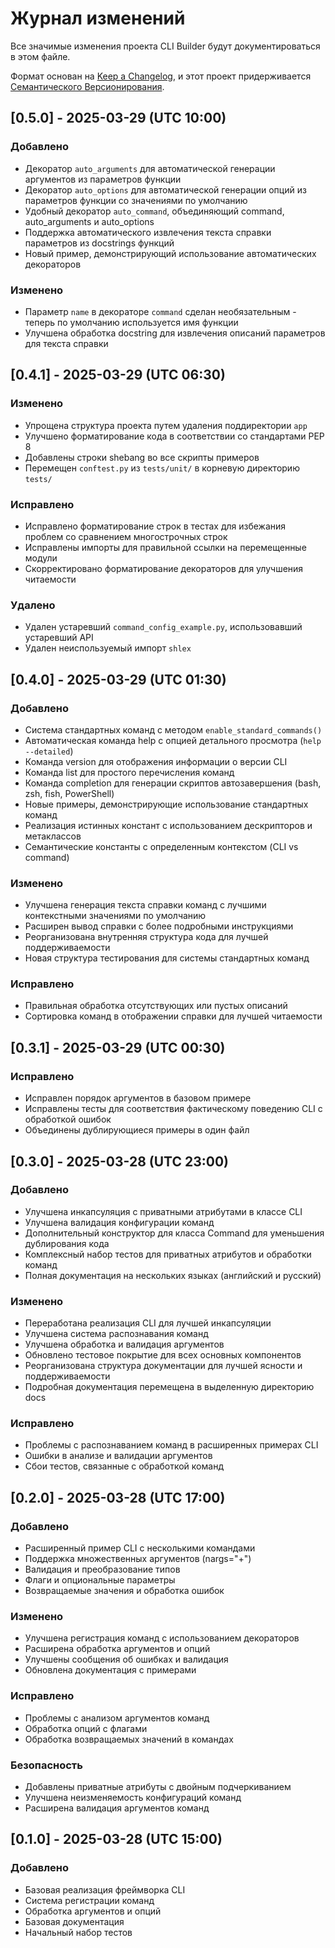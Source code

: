 # Журнал изменений

Все значимые изменения проекта CLI Builder будут документироваться в этом файле.

Формат основан на [Keep a Changelog](https://keepachangelog.com/ru/1.0.0/),
и этот проект придерживается [Семантического Версионирования](https://semver.org/lang/ru/).

## [0.5.0] - 2025-03-29 (UTC 10:00)

### Добавлено
- Декоратор `auto_arguments` для автоматической генерации аргументов из параметров функции
- Декоратор `auto_options` для автоматической генерации опций из параметров функции со значениями по умолчанию
- Удобный декоратор `auto_command`, объединяющий command, auto_arguments и auto_options
- Поддержка автоматического извлечения текста справки параметров из docstrings функций
- Новый пример, демонстрирующий использование автоматических декораторов

### Изменено
- Параметр `name` в декораторе `command` сделан необязательным - теперь по умолчанию используется имя функции
- Улучшена обработка docstring для извлечения описаний параметров для текста справки

## [0.4.1] - 2025-03-29 (UTC 06:30)

### Изменено
- Упрощена структура проекта путем удаления поддиректории `app`
- Улучшено форматирование кода в соответствии со стандартами PEP 8
- Добавлены строки shebang во все скрипты примеров
- Перемещен `conftest.py` из `tests/unit/` в корневую директорию `tests/`

### Исправлено
- Исправлено форматирование строк в тестах для избежания проблем со сравнением многострочных строк
- Исправлены импорты для правильной ссылки на перемещенные модули
- Скорректировано форматирование декораторов для улучшения читаемости

### Удалено
- Удален устаревший `command_config_example.py`, использовавший устаревший API
- Удален неиспользуемый импорт `shlex`

## [0.4.0] - 2025-03-29 (UTC 01:30)

### Добавлено
- Система стандартных команд с методом `enable_standard_commands()`
- Автоматическая команда help с опцией детального просмотра (`help --detailed`)
- Команда version для отображения информации о версии CLI
- Команда list для простого перечисления команд
- Команда completion для генерации скриптов автозавершения (bash, zsh, fish, PowerShell)
- Новые примеры, демонстрирующие использование стандартных команд
- Реализация истинных констант с использованием дескрипторов и метаклассов
- Семантические константы с определенным контекстом (CLI vs command)

### Изменено
- Улучшена генерация текста справки команд с лучшими контекстными значениями по умолчанию
- Расширен вывод справки с более подробными инструкциями
- Реорганизована внутренняя структура кода для лучшей поддерживаемости
- Новая структура тестирования для системы стандартных команд

### Исправлено
- Правильная обработка отсутствующих или пустых описаний
- Сортировка команд в отображении справки для лучшей читаемости

## [0.3.1] - 2025-03-29 (UTC 00:30)

### Исправлено
- Исправлен порядок аргументов в базовом примере
- Исправлены тесты для соответствия фактическому поведению CLI с обработкой ошибок
- Объединены дублирующиеся примеры в один файл

## [0.3.0] - 2025-03-28 (UTC 23:00)

### Добавлено
- Улучшена инкапсуляция с приватными атрибутами в классе CLI
- Улучшена валидация конфигурации команд
- Дополнительный конструктор для класса Command для уменьшения дублирования кода
- Комплексный набор тестов для приватных атрибутов и обработки команд
- Полная документация на нескольких языках (английский и русский)

### Изменено
- Переработана реализация CLI для лучшей инкапсуляции
- Улучшена система распознавания команд
- Улучшена обработка и валидация аргументов
- Обновлено тестовое покрытие для всех основных компонентов
- Реорганизована структура документации для лучшей ясности и поддерживаемости
- Подробная документация перемещена в выделенную директорию docs

### Исправлено
- Проблемы с распознаванием команд в расширенных примерах CLI
- Ошибки в анализе и валидации аргументов
- Сбои тестов, связанные с обработкой команд

## [0.2.0] - 2025-03-28 (UTC 17:00)

### Добавлено
- Расширенный пример CLI с несколькими командами
- Поддержка множественных аргументов (nargs="+")
- Валидация и преобразование типов
- Флаги и опциональные параметры
- Возвращаемые значения и обработка ошибок

### Изменено
- Улучшена регистрация команд с использованием декораторов
- Расширена обработка аргументов и опций
- Улучшены сообщения об ошибках и валидация
- Обновлена документация с примерами

### Исправлено
- Проблемы с анализом аргументов команд
- Обработка опций с флагами
- Обработка возвращаемых значений в командах

### Безопасность
- Добавлены приватные атрибуты с двойным подчеркиванием
- Улучшена неизменяемость конфигураций команд
- Расширена валидация аргументов команд

## [0.1.0] - 2025-03-28 (UTC 15:00)

### Добавлено
- Базовая реализация фреймворка CLI
- Система регистрации команд
- Обработка аргументов и опций
- Базовая документация
- Начальный набор тестов 